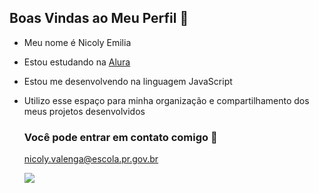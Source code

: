 ## Boas Vindas ao Meu Perfil 🖤

- Meu nome é Nicoly Emilia

- Estou estudando na [Alura](https://www.alura.com.br/)
- Estou me desenvolvendo na linguagem JavaScript
- Utilizo esse espaço para minha organização e compartilhamento dos meus projetos desenvolvidos

  ### Você pode entrar em contato comigo 📧

  nicoly.valenga@escola.pr.gov.br



  ![](https://media1.tenor.com/m/5BYK-WS0__gAAAAd/cool-fun.gif)
